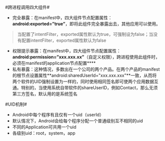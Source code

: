 #跨进程调用四大组件#
- 完全暴露：在manifest中，四大组件节点配置属性：**android:exported=”true”**，即将此组件完全暴露出去，其他应用可以使用。
> 当配置了intentFilter，exported属性默认为true，可强制设为false；当没有配置intentFilter，exported属性默认为false

- 权限提示暴露：在manifest中，四大组件节点配置属性：**android:permission=”xxx.xxx.xx”**（自定义权限），跨进程使用此组件时，必须在manifest的application节点配置**<uses-permission android:name="xxx.xxx.xx" />**
- 私有暴露：这种情况，多数出在一个公司的两个产品。在两个产品的manifest的根节点设置属性**android:sharedUserId="xxx.xxx.xxx"**一致，从而将两个软件的UID强制设置为一样的，同时使用相同签名即可使两个应用数据互通。特别的，当使用系统自带软件的shareUserID，例如Contact，那么无须第三方签名，默认用的是系统签名


#UID机制#
- Android中每个程序有且仅有一个uid（userId）
- 默认情况下，Android会给每个程序分配一个普通级别互不相同的uid
- 不同的Application可共用一个uid
- 各级别uid：root，system，app